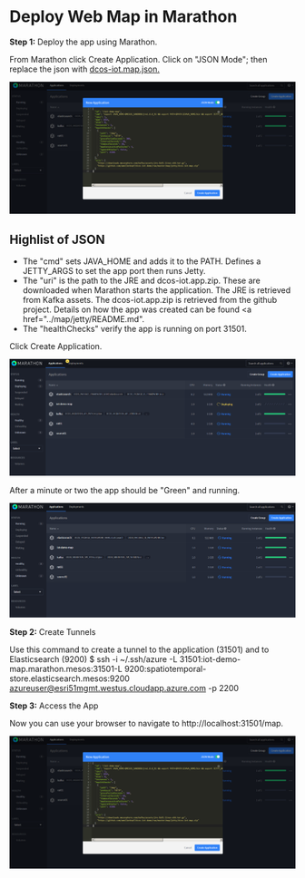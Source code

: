 # Deploy Web Map in Marathon 

<b>Step 1:</b> Deploy the app using Marathon.

From Marathon click Create Application.  Click on "JSON Mode"; then replace the json with <a href="../map/jetty/dcos-iot-map.json">dcos-iot.map.json. </a>

<img src="../images/06-map-setup/dcos-iot-map-new-app.png"/>

## Highlist of JSON
- The "cmd" sets JAVA_HOME and adds it to the PATH. Defines a JETTY_ARGS to set the app port then runs Jetty.
- The "uri" is the path to the JRE and dcos-iot.app.zip. These are downloaded when Marathon starts the application. The JRE is retrieved from Kafka assets. The dcos-iot.app.zip is retrieved from the github project. Details on how the app was created can be found <a href="../map/jetty/README.md".
- The "healthChecks" verify the app is running on port 31501.

Click Create Application. 

<img src="../images/06-map-setup/dcos-iot-map-new-app-deploying.png"/>

After a minute or two the app should be "Green" and running.

<img src="../images/06-map-setup/dcos-iot-map-new-app-deployed.png"/>

<b>Step 2:</b> Create Tunnels

Use this command to create a tunnel to the application (31501) and to Elasticsearch (9200)
$ ssh -i ~/.ssh/azure -L 31501:iot-demo-map.marathon.mesos:31501-L 9200:spatiotemporal-store.elasticsearch.mesos:9200 azureuser@esri51mgmt.westus.cloudapp.azure.com -p 2200

<b> Step 3:</b> Access the App

Now you can use your browser to navigate to http://localhost:31501/map.

<img src="../images/06-map-setup/dcos-iot-map-new-app.png"/>


